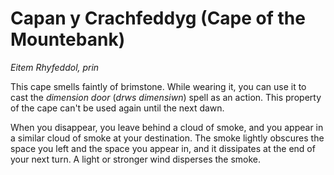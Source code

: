 # Capan y Crachfeddyg (Cape of the Mountebank)

*Eitem Rhyfeddol, prin*

This cape smells faintly of brimstone. While wearing it, you can use it to cast the *dimension door* (*drws dimensiwn*) spell as an action. This property of the cape can't be used again until the next dawn.

When you disappear, you leave behind a cloud of smoke, and you appear in a similar cloud of smoke at your destination. The smoke lightly obscures the space you left and the space you appear in, and it dissipates at the end of your next turn. A light or stronger wind disperses the smoke.